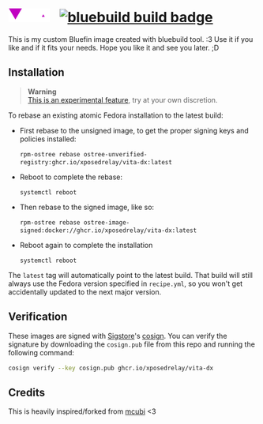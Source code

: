 # ![Vita isotipe](files/system/usr/share/pixmaps/gdm-watermark.png) &nbsp; [![bluebuild build badge](https://github.com/xposedrelay/vita/actions/workflows/build.yml/badge.svg)](https://github.com/xposedrelay/vita/actions/workflows/build.yml)

This is my custom Bluefin image created with bluebuild tool. :3
Use it if you like and if it fits your needs. Hope you like it and see you later. ;D 

## Installation

> **Warning**  
> [This is an experimental feature](https://www.fedoraproject.org/wiki/Changes/OstreeNativeContainerStable), try at your own discretion.

To rebase an existing atomic Fedora installation to the latest build:

- First rebase to the unsigned image, to get the proper signing keys and policies installed:
  ```
  rpm-ostree rebase ostree-unverified-registry:ghcr.io/xposedrelay/vita-dx:latest
  ```
- Reboot to complete the rebase:
  ```
  systemctl reboot
  ```
- Then rebase to the signed image, like so:
  ```
  rpm-ostree rebase ostree-image-signed:docker://ghcr.io/xposedrelay/vita-dx:latest
  ```
- Reboot again to complete the installation
  ```
  systemctl reboot
  ```

The `latest` tag will automatically point to the latest build. That build will still always use the Fedora version specified in `recipe.yml`, so you won't get accidentally updated to the next major version.

## Verification

These images are signed with [Sigstore](https://www.sigstore.dev/)'s [cosign](https://github.com/sigstore/cosign). You can verify the signature by downloading the `cosign.pub` file from this repo and running the following command:

```bash
cosign verify --key cosign.pub ghcr.io/xposedrelay/vita-dx
```

## Credits

This is heavily inspired/forked from [mcubi](https://github.com/tecncr/mcubi) <3